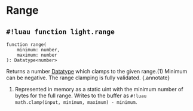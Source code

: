 # Range

## `#!luau function light.range`

```luau title='<!-- b:client --> <!-- b:server --> <!-- b:shared --> <!-- b:sync -->'
function range(
    minimum: number,
    maximum: number
): Datatype<number>
```

Returns a number [Datatype](../index.md) which clamps to the given range.(1) Minimum can be negative. The range clamping is fully validated.
{.annotate}

1. Represented in memory as a static uint with the minimum number of bytes for the full range. Writes to the buffer as `#!luau math.clamp(input, minimum, maximum) - minimum`.
